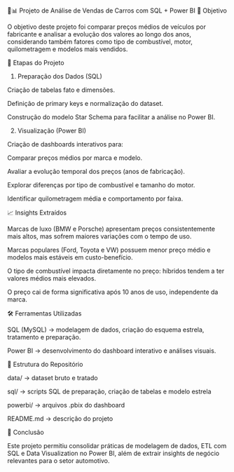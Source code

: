 🚗📊 Projeto de Análise de Vendas de Carros com SQL + Power BI
📌 Objetivo

O objetivo deste projeto foi comparar preços médios de veículos por fabricante e analisar a evolução dos valores ao longo dos anos, considerando também fatores como tipo de combustível, motor, quilometragem e modelos mais vendidos.

🔨 Etapas do Projeto
1. Preparação dos Dados (SQL)

Criação de tabelas fato e dimensões.

Definição de primary keys e normalização do dataset.

Construção do modelo Star Schema para facilitar a análise no Power BI.

2. Visualização (Power BI)

Criação de dashboards interativos para:

Comparar preços médios por marca e modelo.

Avaliar a evolução temporal dos preços (anos de fabricação).

Explorar diferenças por tipo de combustível e tamanho do motor.

Identificar quilometragem média e comportamento por faixa.

📈 Insights Extraídos

Marcas de luxo (BMW e Porsche) apresentam preços consistentemente mais altos, mas sofrem maiores variações com o tempo de uso.

Marcas populares (Ford, Toyota e VW) possuem menor preço médio e modelos mais estáveis em custo-benefício.

O tipo de combustível impacta diretamente no preço: híbridos tendem a ter valores médios mais elevados.

O preço cai de forma significativa após 10 anos de uso, independente da marca.

🛠️ Ferramentas Utilizadas

SQL (MySQL) → modelagem de dados, criação do esquema estrela, tratamento e preparação.

Power BI → desenvolvimento do dashboard interativo e análises visuais.

📂 Estrutura do Repositório

data/ → dataset bruto e tratado

sql/ → scripts SQL de preparação, criação de tabelas e modelo estrela

powerbi/ → arquivos .pbix do dashboard

README.md → descrição do projeto

📢 Conclusão

Este projeto permitiu consolidar práticas de modelagem de dados, ETL com SQL e Data Visualization no Power BI, além de extrair insights de negócio relevantes para o setor automotivo.
